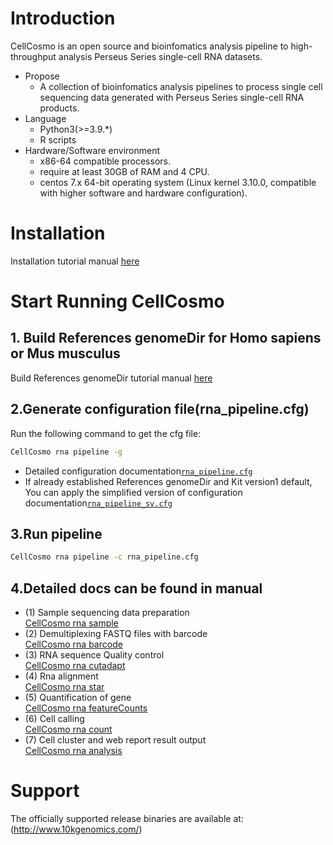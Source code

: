 # Introduction
CellCosmo is an open source and bioinfomatics analysis pipeline to high-throughput analysis Perseus Series single-cell RNA datasets.
* Propose
   * A collection of bioinfomatics analysis pipelines to process single cell sequencing data generated with Perseus Series single-cell RNA products.
* Language
   * Python3(>=3.9.*)
   * R scripts
* Hardware/Software environment
   * x86-64 compatible processors.
   * require at least 30GB of RAM and 4 CPU.
   * centos 7.x 64-bit operating system (Linux kernel 3.10.0, compatible with higher software and hardware configuration).
# Installation
Installation tutorial manual [here](docs/install.md)

# Start Running CellCosmo
## 1. Build References  genomeDir for Homo sapiens or Mus musculus
Build References genomeDir tutorial manual [here](docs/Build_References_genomeDir.md)

## 2.Generate configuration file(rna_pipeline.cfg)
Run the following command to get the cfg file:
```bash
CellCosmo rna pipeline -g
```
* Detailed configuration documentation[`rna_pipeline.cfg`](docs/rna/rna_pipeline.cfg)
* If already established References  genomeDir and Kit version1 default, You can apply the simplified version of configuration documentation[`rna_pipeline_sv.cfg`](docs/rna/rna_pipeline_sv.cfg)
## 3.Run pipeline
```bash
CellCosmo rna pipeline -c rna_pipeline.cfg
```

## 4.Detailed docs can be found in manual
* (1) Sample sequencing data preparation  
  [CellCosmo rna sample](docs/rna/sample.md)  
* (2) Demultiplexing FASTQ files with barcode  
  [CellCosmo rna barcode](docs/rna/barcode.md)  
* (3) RNA sequence Quality control  
  [CellCosmo rna cutadapt](docs/rna/cutadapt.md)  
* (4) Rna alignment  
  [CellCosmo rna star](docs/rna/star.md)  
* (5) Quantification of gene  
  [CellCosmo rna featureCounts](docs/rna/featureCounts.md)  
* (6) Cell calling  
  [CellCosmo rna count](docs/rna/count.md)  
* (7) Cell cluster and web report result output  
  [CellCosmo rna analysis](docs/rna/analysis.md)  

# Support
The officially supported release binaries are available at: (http://www.10kgenomics.com/)

